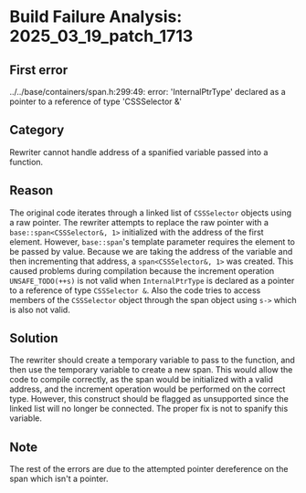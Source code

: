 # Build Failure Analysis: 2025_03_19_patch_1713

## First error

../../base/containers/span.h:299:49: error: 'InternalPtrType' declared as a pointer to a reference of type 'CSSSelector &'

## Category
Rewriter cannot handle address of a spanified variable passed into a function.

## Reason
The original code iterates through a linked list of `CSSSelector` objects using a raw pointer. The rewriter attempts to replace the raw pointer with a `base::span<CSSSelector&, 1>` initialized with the address of the first element. However, `base::span`'s template parameter requires the element to be passed by value.  Because we are taking the address of the variable and then incrementing that address, a `span<CSSSelector&, 1>` was created. This caused problems during compilation because the increment operation `UNSAFE_TODO(++s)` is not valid when `InternalPtrType` is declared as a pointer to a reference of type `CSSSelector &`. Also the code tries to access members of the `CSSSelector` object through the span object using `s->` which is also not valid.

## Solution
The rewriter should create a temporary variable to pass to the function, and then use the temporary variable to create a new span. This would allow the code to compile correctly, as the span would be initialized with a valid address, and the increment operation would be performed on the correct type. However, this construct should be flagged as unsupported since the linked list will no longer be connected. The proper fix is not to spanify this variable.

## Note
The rest of the errors are due to the attempted pointer dereference on the span which isn't a pointer.